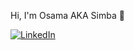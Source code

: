 
Hi, I'm Osama AKA Simba 🦁 


[![LinkedIn](https://img.shields.io/badge/-LinkedIn-0A66C2?logo=linkedin&style=flat-square)](https://www.linkedin.com/in/osama-elshareef-550119214/)

